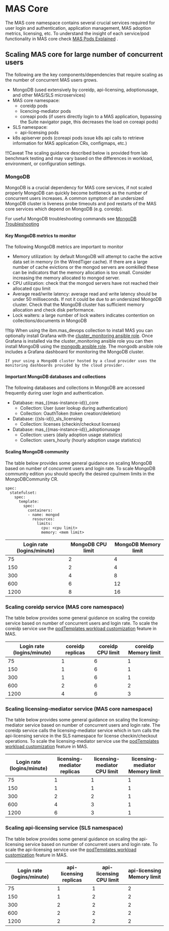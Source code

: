 # MAS Core
The MAS core namespace contains several crucial services required for user login and authentication, application management, MAS adoption metrics, licensing, etc. To understand the insight of each service/pod functionality in MAS core check [MAS Pods Explained](https://ibm-mas.github.io/cli/guides/mas-pods-explained/) .

## Scaling MAS core for large number of concurrent users
The following are the key components/dependencies that require scaling as the number of concurrent MAS users grows.

- MongoDB (used extensively by coreidp, api-licensing, adoptionusage, and other MAS/SLS microservices)
- MAS core namespace:
    - coreidp pods
    - licencing-mediator pods
    - coreapi pods (if users directly login to a MAS application, bypassing the Suite navigator page, this decreases the load on coreapi pods)
- SLS namespace:
    - api-licensing pods
- k8s apiserver pods (coreapi pods issue k8s api calls to retrieve information for MAS application CRs, configmaps, etc.)

!!!Caveat
    The scaling guidance described below is provided from lab benchmark testing and may vary based on the differences in workload, environment, or configuration settings.

### MongoDB
MongoDB is a crucial dependency for MAS core services, if not scaled properly MongoDB can quickly become bottleneck as the number of concurrent users increases. A common symptom of an undersized MongoDB cluster is liveness probe timeouts and pod restarts of the MAS core services which depend on MongoDB (e.g. coreidp).

For useful MongoDB troubleshooting commands see [MongoDB Troubleshooting](../mongodb/bestpractice.md)

#### Key MongoDB metrics to monitor
The following MongoDB metrics are important to monitor

- Memory utilization: by default MongoDB will attempt to cache the active data set in memory (in the WiredTiger cache). If there are a large number of cache evictions or the mongod servers are oomkilled these can be indicators that the memory allocation is too small.  Consider increasing the memory allocated to mongod server.
- CPU utilization: check that the mongod servers have not reached their allocated cpu limit
- Average read/write latency: average read and write latency should be under 50 milliseconds. If not it could be due to an undersized MongoDB cluster. Check that the MongoDB cluster has sufficient memory allocation and check disk performance.
- Lock waiters: a large number of lock waiters indicates contention on collections/documents in MongoDB

!!!tip
    When using the ibm.mas_devops collection to install MAS you can optionally install Grafana with the [cluster_monitoring ansible role](https://github.com/ibm-mas/ansible-devops/blob/master/ibm/mas_devops/roles/cluster_monitoring/README.md). Once Grafana is installed via the cluster_monitoring ansible role you can then install MongoDB using the [mongodb ansible role](https://github.com/ibm-mas/ansible-devops/blob/master/ibm/mas_devops/roles/mongodb/README.md). The mongodb ansible role includes a Grafana dashboard for monitoring the MongoDB cluster.

    If your using a MongoDB cluster hosted by a cloud provider uses the monitoring dashboards provided by the cloud provider. 

#### Important MongoDB databases and collections
The following databases and collections in MongoDB are accessed frequently during user login and authentication.

- Database: mas_{{mas-instance-id}}_core
    - Collection: User (user lookup during authentication)
    - Collection: OauthToken (token creation/deletion)
- Database: {{sls-id}}_sls_licensing
    - Collection: licenses (checkin/checkout licenses)
- Database: mas_{{mas-instance-id}}_adoptionusage
    - Collection: users (daily adoption usage statistics)
    - Collection: users_hourly (hourly adoption usage statistics)

#### Scaling MongoDB community
The table below provides some general guidance on scaling MongoDB based on number of concurrent users and login rate. To scale MongoDB community edition you should specify the desired cpu/mem limits in the MongoDBCommunity CR.

```
spec:
  statefulset:
    spec:
      template:
        spec:
          containers:
          - name: mongod
            resources:
              limits:
                cpu: <cpu limit>
                memory: <mem limit>
```

|Login rate (logins/minute)| MongoDB CPU limit | MongoDB Memory limit |
|--------------------------|-------------------|----------------------|
|75                        |2                  |4                     |
|150                       |2                  |4                     |
|300                       |4                  |8                     |
|600                       |6                  |12                    |
|1200                      |8                  |16                    |


### Scaling coreidp service (MAS core namespace)
The table below provides some general guidance on scaling the coreidp service based on number of concurrent users and login rate. To scale the coreidp service use the [podTemplates workload customization](https://www.ibm.com/docs/en/mas-cd/continuous-delivery?topic=workloads-supported-pods) feature in MAS.

|Login rate (logins/minute)| coreidp replicas |coreidp CPU limit | coreidp Memory limit |
|--------------------------|------------------|------------------|----------------------|
|75                        |1                 |6                 |1                     |
|150                       |1                 |6                 |1                     |
|300                       |1                 |6                 |1                     |
|600                       |2                 |6                 |2                     |
|1200                      |4                 |6                 |3                     |

### Scaling licensing-mediator service (MAS core namespace)
The table below provides some general guidance on scaling the licensing-mediator service based on number of concurrent users and login rate. The coreidp service calls the licensing-mediator service which in turn calls the api-licensing service in the SLS namespace for license checkin/checkout operations. To scale the licensing-mediator service use the [podTemplates workload customization](https://www.ibm.com/docs/en/mas-cd/continuous-delivery?topic=workloads-supported-pods) feature in MAS.

|Login rate (logins/minute)| licensing-mediator replicas |licensing-mediator CPU limit |licensing-mediator Memory limit |
|--------------------------|-----------------------------|-----------------------------|--------------------------------|
|75                        |1                            |1                            |1                               |
|150                       |1                            |1                            |1                               |
|300                       |2                            |2                            |1                               |
|600                       |4                            |3                            |1                               |
|1200                      |6                            |3                            |1                               |

### Scaling api-licensing service (SLS namespace)
The table below provides some general guidance on scaling the api-licensing service based on number of concurrent users and login rate. To scale the api-licensing service use the [podTemplates workload customization](https://www.ibm.com/docs/en/mas-cd/continuous-delivery?topic=workloads-supported-pods) feature in MAS.

|Login rate (logins/minute)| api-licensing replicas |api-licensing CPU limit |api-licensing Memory limit |
|--------------------------|------------------------|------------------------|---------------------------|
|75                        |1                       |1                       |2                          |
|150                       |1                       |2                       |2                          |
|300                       |2                       |2                       |2                          |
|600                       |2                       |2                       |2                          |
|1200                      |2                       |2                       |2                          |
